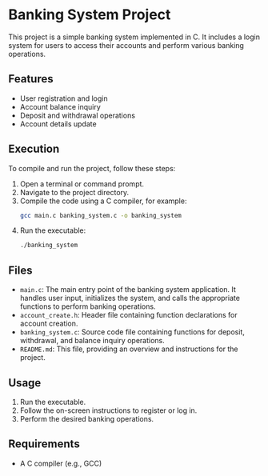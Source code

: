 # Banking System Project

This project is a simple banking system implemented in C. It includes a login system for users to access their accounts and perform various banking operations.

## Features

- User registration and login
- Account balance inquiry
- Deposit and withdrawal operations
- Account details update

## Execution

To compile and run the project, follow these steps:

1. Open a terminal or command prompt.
2. Navigate to the project directory.
3. Compile the code using a C compiler, for example:
    ```sh
    gcc main.c banking_system.c -o banking_system
    ```
4. Run the executable:
    ```sh
    ./banking_system
    ```

## Files


- `main.c`: The main entry point of the banking system application. It handles user input, initializes the system, and calls the appropriate functions to perform banking operations.
- `account_create.h`: Header file containing function declarations for account creation.
- `banking_system.c`: Source code file containing functions for deposit, withdrawal, and balance inquiry operations.
- `README.md`: This file, providing an overview and instructions for the project.

## Usage

1. Run the executable.
2. Follow the on-screen instructions to register or log in.
3. Perform the desired banking operations.

## Requirements

- A C compiler (e.g., GCC)

